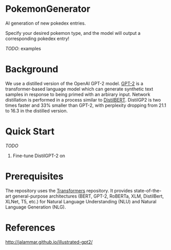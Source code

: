 # PokemonGenerator
AI generation of new pokedex entries.

Specify your desired pokemon type, and the model will output a corresponding pokedex entry! 

*TODO*: examples

# Background
We use a distilled version of the OpenAI GPT-2 model. [GPT-2](https://cdn.openai.com/better-language-models/language_models_are_unsupervised_multitask_learners.pdf) is a transformer-based language model which can generate synthetic text samples in response to being primed with an arbirary input. Network distillation is performed in a process similar to [DistilBERT](https://arxiv.org/abs/1910.01108). DistilGP2 is two times faster and 33% smaller than GPT-2, with perplexity dropping from 21.1 to 16.3 in the distilled version.

# Quick Start

*TODO*

1. Fine-tune DistilGPT-2 on 


# Prerequisites 
The repository uses the [Transformers](https://github.com/SpenDM/PokemonGenerator.git) repository. It provides state-of-the-art general-purpose architectures (BERT, GPT-2, RoBERTa, XLM, DistilBert, XLNet, T5, etc.) for Natural Language Understanding (NLU) and Natural Language Generation (NLG).

# References
http://jalammar.github.io/illustrated-gpt2/